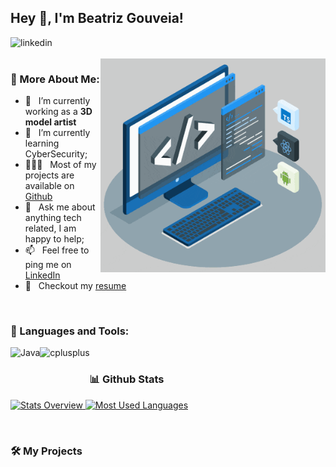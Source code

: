 ## Hey 👋, I'm Beatriz Gouveia!
<a href='https://www.linkedin.com/in/beatriz-gouveia-7568831a9/'>
    <img src="https://cdn.jsdelivr.net/gh/devicons/devicon@latest/icons/linkedin/linkedin-plain.svg" height="24px"align='left' alt="linkedin"/>
</a>

<br/>
<br/>

<img align="right" alt="GIF" src="https://raw.githubusercontent.com/beatrizgouveia03/beatrizgouveia03/main/techstack.gif" width="360px"/>
  
### 🧐 More About Me:

- 🔭 &nbsp; I’m currently working as a **3D model artist**
- 🌱 &nbsp; I’m currently learning CyberSecurity; 
- 👨🏻‍💻 &nbsp; Most of my projects are available on [Github](https://github.com/beatrizgouveia03?tab=repositories)
- 💬 &nbsp; Ask me about anything tech related, I am happy to help;
- 📫 &nbsp; Feel free to ping me on [LinkedIn](https://www.linkedin.com/in/beatriz-gouveia-7568831a9/)
- 📝 &nbsp; Checkout my [resume]()

<br/>

### 🔨 Languages and Tools:
<a href="https://www.java.com" target="_blank"><img align="left" alt="Java" height ="42px" src="https://raw.githubusercontent.com/beatrizgouveia03/beatrizgouveia03/main/assets/java-plain.svg"/></a>
<a href="https://cplusplus.com/" target="_blank"><img align="left" alt="cplusplus" height ="42px" src="https://raw.githubusercontent.com/beatrizgouveia03/beatrizgouveia03/main/assets/cplusplus-plain.svg" /></a>

<br/>


### 📊 Github Stats
<a href='https://github.com/beatrizgouveia03/github-stats-transparent'>
  
![Stats Overview](https://raw.githubusercontent.com/beatrizgouveia03/github-stats-transparent/output/generated/overview.svg)
![Most Used Languages](https://raw.githubusercontent.com/beatrizgouveia03/github-stats-transparent/output/generated/languages.svg)

</a>

<br/>

### 🛠️ My Projects